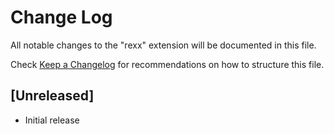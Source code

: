 # Change Log
All notable changes to the "rexx" extension will be documented in this file.

Check [Keep a Changelog](http://keepachangelog.com/) for recommendations on how to structure this file.

## [Unreleased]
- Initial release